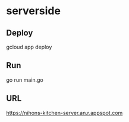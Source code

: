 # serverside

## Deploy

gcloud app deploy

## Run

go run main.go

## URL

https://nihons-kitchen-server.an.r.appspot.com
